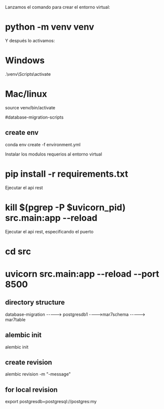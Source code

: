 Lanzamos el comando para crear el entorno virtual:
# python -m venv venv
Y después lo activamos:

# Windows
.\venv\Scripts\activate
# Mac/linux
source venv/bin/activate


#database-migration-scripts
## create env
conda env create -f environment.yml

Instalar los modulos requerios al entorno virtual
# pip install -r requirements.txt 


Ejecutar el api rest
# kill $(pgrep -P $uvicorn_pid) src.main:app --reload 

Ejecutar el api rest, especificando el puerto
# cd src
# uvicorn src.main:app --reload  --port 8500



## directory structure
database-migration -----> postgresdb1 ---->mar7schema
-----> mar7table
## alembic init
alembic init <schemaname>
## create revision
alembic revision -m "-message"
## for local revision
export postgresdb=postgresql://postgres:my